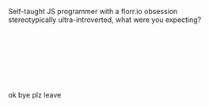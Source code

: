 Self-taught JS programmer with a florr.io obsession
<br>
stereotypically ultra-introverted, what were you expecting?
<br>
<br>
<br>
<br>
<br>
<br>
<br>
<br>
<br>
ok bye plz leave

<!---
EricYuan26/EricYuan26 is a ✨ special ✨ repository because its `README.md` (this file) appears on your GitHub profile.
You can click the Preview link to take a look at your changes.
--->
